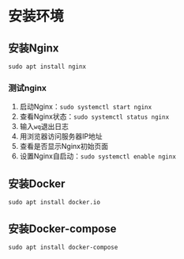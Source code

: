 # 安装环境

## 安装Nginx

```sudo apt install nginx```

### 测试nginx

1. 启动Nginx：```sudo systemctl start nginx```
2. 查看Nginx状态：```sudo systemctl status nginx```
3. 输入```wq```退出日志
4. 用浏览器访问服务器IP地址
5. 查看是否显示Nginx初始页面
6. 设置Nginx自启动：```sudo systemctl enable nginx```

## 安装Docker

```sudo apt install docker.io```

## 安装Docker-compose

```sudo apt install docker-compose```